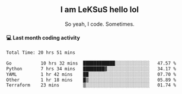 <h2 align="center">I am LeKSuS hello lol</h2>
<p align="center">So yeah, I code. Sometimes.</p>

#### :computer: Last month coding activity
<!--START_SECTION:waka-->

```txt
Total Time: 20 hrs 51 mins

Go           10 hrs 32 mins  ████████████░░░░░░░░░░░░░   47.57 %
Python       7 hrs 34 mins   ████████▓░░░░░░░░░░░░░░░░   34.17 %
YAML         1 hr 42 mins    ██░░░░░░░░░░░░░░░░░░░░░░░   07.70 %
Other        1 hr 18 mins    █▒░░░░░░░░░░░░░░░░░░░░░░░   05.89 %
Terraform    23 mins         ▒░░░░░░░░░░░░░░░░░░░░░░░░   01.74 %
```

<!--END_SECTION:waka-->
